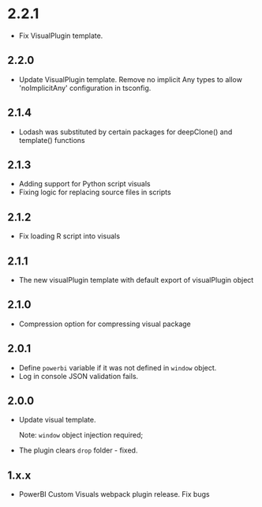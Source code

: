 # 2.2.1
* Fix VisualPlugin template.

## 2.2.0
* Update VisualPlugin template. Remove no implicit Any types to allow 'noImplicitAny' configuration in tsconfig.

## 2.1.4
* Lodash was substituted by certain packages for deepClone() and template() functions

## 2.1.3
* Adding support for Python script visuals
* Fixing logic for replacing source files in scripts

## 2.1.2
* Fix loading R script into visuals

## 2.1.1
* The new visualPlugin template with default export of visualPlugin object

## 2.1.0
* Compression option for compressing visual package

## 2.0.1
* Define `powerbi` variable if it was not defined in `window` object.
* Log in console JSON validation fails.

## 2.0.0
* Update visual template.

    Note: `window` object injection required;
* The plugin clears `drop` folder - fixed.

## 1.x.x
* PowerBI Custom Visuals webpack plugin release. Fix bugs